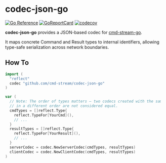 # codec-json-go

[![Go Reference](https://pkg.go.dev/badge/github.com/cmd-stream/codec-json-go.svg)](https://pkg.go.dev/github.com/cmd-stream/codec-json-go)
[![GoReportCard](https://goreportcard.com/badge/cmd-stream/codec-json-go)](https://goreportcard.com/report/github.com/cmd-stream/codecs-json-go)
[![codecov](https://codecov.io/gh/cmd-stream/codec-json-go/graph/badge.svg?token=nu4ycOC9bT)](https://codecov.io/gh/cmd-stream/codec-json-go)

**codec-json-go** provides a JSON-based codec for [cmd-stream-go](https://github.com/cmd-stream/cmd-stream-go).

It maps concrete Command and Result types to internal identifiers,
allowing type-safe serialization across network boundaries.

## How To

```go
import (
  "reflect"
  codec "github.com/cmd-stream/codec-json-go"
)

var (
  // Note: The order of types matters — two codecs created with the same types
  // in a different order are not considered equal.
  cmdTypes = []reflect.Type{
    reflect.TypeFor[YourCmd](),
    // ...
  }
  resultTypes = []reflect.Type{
    reflect.TypeFor[YourResult](),
    // ...
  }
  serverCodec = codec.NewServerCodec(cmdTypes, resultTypes)
  clientCodec = codec.NewClientCodec(cmdTypes, resultTypes)
)
```
